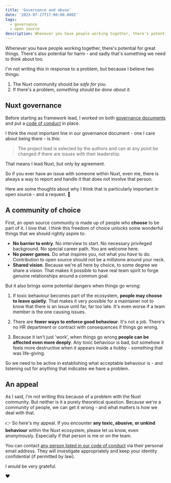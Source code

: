 ```yaml
---
title: 'Governance and abuse'
date: '2023-07-27T17:00:00.000Z'
tags:
  - governance
  - open source
description: Whenever you have people working together, there's potential for great things. There's also potential for harm - and sadly that's something we need to think about too.
---
```


Whenever you have people working together, there's potential for great things. There's also potential for harm - and sadly that's something we need to think about too.

I'm not writing this in response to a problem, but because I believe two things:

1. The Nuxt community should be _safe for you_.
1. If there's a problem, _something should be done about it_.

## Nuxt governance

 Before starting as framework lead, I worked on both [governance documents](https://github.com/nuxt/governance) and put a [code of conduct](https://github.com/nuxt/.github/blob/main/CODE_OF_CONDUCT.md) in place.

 I think the most important line in our governance document - one I care about being there - is this:

> The project lead is selected by the authors and can at any point be changed if there are issues with their leadership.

That means I lead Nuxt, but only by agreement.

So if you ever have an issue with someone within Nuxt, even me, there is always a way to report and handle it that does not involve that person.

Here are some thoughts about why I think that is particularly important in open source - and a request. 🙏

## A community of choice

First, an open source community is made up of people who **choose** to be part of it. I _love_ that. I think this freedom of choice unlocks some wonderful things that we should rightly aspire to:

* **No barrier to entry**. No interview to start. No necessary privileged background. No special career path. You are welcome here.
* **No power games**. Do what inspires you, not what you _have_ to do. Contribution to open source should not be a millstone around your neck.
* **Shared vision**. Because we're all here by choice, to some degree we share a vision. That makes it possible to have real team spirit to forge genuine relationships around a common goal.

But it also brings some potential dangers when things go wrong:

1. If toxic behaviour becomes part of the ecosystem, **people may choose to leave quietly**. That makes it very possible for a maintainer not to know that there is an issue until far, far too late. It's even worse if a team member is the one causing issues.

1. There are **fewer ways to enforce good behaviour**. It's not a job. There's no HR department or contract with consequences if things go wrong.

1. Because it isn't just 'work', when things go wrong **people can be affected even more deeply**. Any toxic behaviour is bad, but somehow it feels more destructive when it appears inside a hobby - something that was life-giving.

So we need to be active in establishing what acceptable behaviour is - and listening out for anything that indicates we have a problem.

## An appeal

As I said, I'm not writing this because of a problem with the Nuxt community. But neither is it a purely theoretical question. Because we're a community of people, we can get it wrong - and what matters is how we deal with that.

👉 So here's my appeal. If you encounter **any toxic, abusive, or unkind behaviour** within the Nuxt ecosystem, please let us know, even anonymously. Especially if that person is me or on the team.

You can contact [any person listed in our code of conduct](https://github.com/nuxt/.github/blob/main/CODE_OF_CONDUCT.md) via their personal email address. They will investigate appropriately and keep your identity confidential (if permitted by law).

I would be very grateful.

❤️
